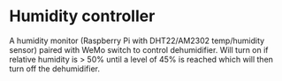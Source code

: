 # Humidity controller

A humidity monitor (Raspberry Pi with DHT22/AM2302 temp/humidity sensor) paired with WeMo switch to control dehumidifier. Will turn on if relative humidity is > 50% until a level of 45% is reached which will then turn off the dehumidifier.
